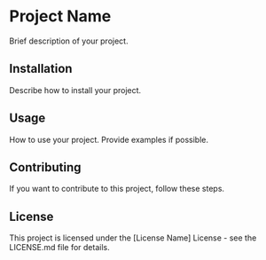 # Project Name

Brief description of your project.

## Installation

Describe how to install your project.

## Usage

How to use your project. Provide examples if possible.

## Contributing

If you want to contribute to this project, follow these steps.

## License

This project is licensed under the [License Name] License - see the LICENSE.md file for details.

